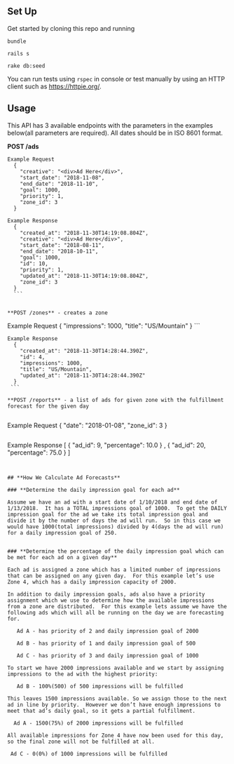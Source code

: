 ## **Set Up**

Get started by cloning this repo and running

  `bundle`

  `rails s`

  `rake db:seed`

You can run tests using ```rspec``` in console or test manually by using an HTTP client such as https://httpie.org/.

## **Usage**

This API has 3 available endpoints with the parameters in the examples below(all parameters are required).  All dates should be in ISO 8601 format.


**POST /ads**

  ```
  Example Request
    {
      "creative": "<div>Ad Here</div>",
      "start_date": "2018-11-08",
      "end_date": "2018-11-10",
      "goal": 1000,
      "priority": 1,
      "zone_id": 3
    }
  ```

  ```
  Example Response
    {
      "created_at": "2018-11-30T14:19:08.804Z",
      "creative": "<div>Ad Here</div>",
      "start_date": "2018-08-11",
      "end_date": "2018-10-11",
      "goal": 1000,
      "id": 10,
      "priority": 1,
      "updated_at": "2018-11-30T14:19:08.804Z",
      "zone_id": 3
    }
    ```


**POST /zones** - creates a zone

   ```
   Example Request
     {
       "impressions": 1000,
       "title": "US/Mountain"
     }
    ```


   ```
   Example Response
     {
       "created_at": "2018-11-30T14:28:44.390Z",
       "id": 4,
       "impressions": 1000,
       "title": "US/Mountain",
       "updated_at": "2018-11-30T14:28:44.390Z"
     }
    ```

**POST /reports** - a list of ads for given zone with the fulfillment forecast for the given day


   ```
  Example Request
    {
      "date": "2018-01-08",
      "zone_id": 3
    }
   ```

   ```
  Example Response
    [
        {
            "ad_id": 9,
            "percentage": 10.0
        } ,
        {
            "ad_id": 20,
            "percentage": 75.0
        }
    ]
   ```


## **How We Calculate Ad Forecasts**

### **Determine the daily impression goal for each ad**

Assume we have an ad with a start date of 1/10/2018 and end date of 1/13/2018.  It has a TOTAL impressions goal of 1000.  To get the DAILY impression goal for the ad we take its total impression goal and divide it by the number of days the ad will run.  So in this case we would have 1000(total impressions) divided by 4(days the ad will run) for a daily impression goal of 250.


### **Determine the percentage of the daily impression goal which can be met for each ad on a given day**

Each ad is assigned a zone which has a limited number of impressions that can be assigned on any given day.  For this example let’s use Zone 4, which has a daily impression capacity of 2000.

In addition to daily impression goals, ads also have a priority assignment which we use to determine how the available impressions from a zone are distributed.  For this example lets assume we have the following ads which will all be running on the day we are forecasting for.

      Ad A - has priority of 2 and daily impression goal of 2000

      Ad B - has priority of 1 and daily impression goal of 500

      Ad C - has priority of 3 and daily impression goal of 1000

To start we have 2000 impressions available and we start by assigning impressions to the ad with the highest priority:

      Ad B - 100%(500) of 500 impressions will be fulfilled

This leaves 1500 impressions available. So we assign those to the next ad in line by priority.  However we don’t have enough impressions to meet that ad’s daily goal, so it gets a partial fulfillment.

     Ad A - 1500(75%) of 2000 impressions will be fulfilled

All available impressions for Zone 4 have now been used for this day, so the final zone will not be fulfilled at all.

    Ad C - 0(0%) of 1000 impressions will be fulfilled

